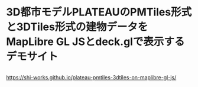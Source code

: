 # 3D都市モデルPLATEAUのPMTiles形式と3DTiles形式の建物データをMapLibre GL JSとdeck.glで表示するデモサイト
##
https://shi-works.github.io/plateau-pmtiles-3dtiles-on-maplibre-gl-js/
